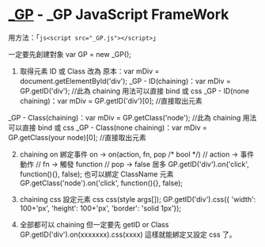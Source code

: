 [_GP](https://github.com/madeinfree/JS---_GP-Framework) - _GP JavaScript FrameWork
==================================================================================

用方法：「```js<script src="_GP.js"></script>```」

一定要先創建對象 var GP = new _GP();

1. 取得元素 ID 或 Class 改為
原本：var mDiv = document.getElementById('div');
_GP - ID(chaining)：var mDiv = GP.getID('div'); //此為 chaining 用法可以直接 bind 或 css
_GP - ID(none chaining)：var mDiv = GP.getID('div')[0]; //直接取出元素

_GP - Class(chaining)：var mDiv = GP.getClass('node'); //此為 chaining 用法可以直接 bind 或 css
_GP - Class(none chaining)：var mDiv = GP.getClass(your node)[0]; //直接取出元素

2. chaining on 綁定事件
on -> on(action, fn, pop /* bool */)
// action -> 事件動作
// fn -> 觸發 function
// pop -> false 居多
GP.getID('div').on('click', function(){}, false);
也可以綁定 ClassName 元素
GP.getClass('node').on('click', function(){}, false);

3. chaining css 設定元素 css
css(style args[]);
GP.getID('div').css({ 'width': 100+'px', 'height': 100+'px', 'border': 'solid 1px'});

4. 全部都可以 chaining 但一定要先 getID or Class
GP.getID('div').on(xxxxxxx).css(xxxx) 這樣就能綁定又設定 css 了。